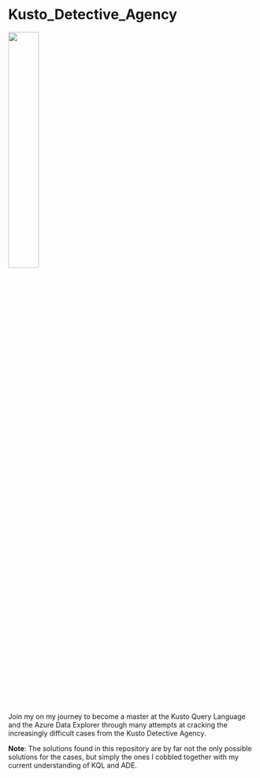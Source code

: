 # Kusto_Detective_Agency
<img src="https://detective.kusto.io/img/logo-inv.png" width=35% height=35%>

Join my on my journey to become a master at the Kusto Query Language and the Azure Data Explorer through many attempts at cracking the increasingly difficult cases from the Kusto Detective Agency.

**Note**: The solutions found in this repository are by far not the only possible solutions for the cases, but simply the ones I cobbled together with my current understanding of KQL and ADE.

